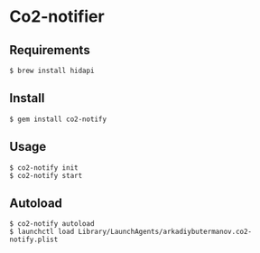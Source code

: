 # Co2-notifier

## Requirements

    $ brew install hidapi

## Install

    $ gem install co2-notify

## Usage

    $ co2-notify init
    $ co2-notify start

## Autoload

    $ co2-notify autoload
    $ launchctl load Library/LaunchAgents/arkadiybutermanov.co2-notify.plist
